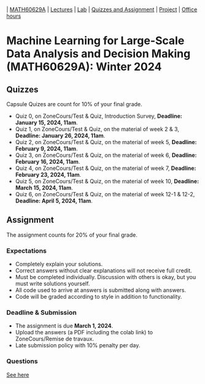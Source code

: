 | [MATH60629A](main.md) | [Lectures](lectures.md) | [Lab](lab.md) | [Quizzes and Assignment](homework.md) | [Project](project.md) | [Office hours](office_hr.md)
# Machine Learning for Large-Scale Data Analysis and Decision Making (MATH60629A): Winter 2024

<!--Assignments count for 30% of your final grade. 
 Most of the assignments are graded with [gradescope](https://www.gradescope.ca/courses/9439). You need to create an account and add yourself to the course with the Entry Code: M3YG6B.-->

<!-- To access a guideline that will help you with submitting your homework on gradescope, please click [here](https://gradescope-static-assets.s3-us-west-2.amazonaws.com/help/submitting_hw_guide.pdf).-->

## Quizzes 
Capsule Quizes are count for 10% of your final grade.
- Quiz 0, on ZoneCours/Test & Quiz, Introduction Survey, **Deadline: January 15, 2024, 11am**.
- Quiz 1, on ZoneCours/Test & Quiz,  on the material of week 2 & 3, **Deadline: January 26, 2024, 11am**.
- Quiz 2, on ZoneCours/Test & Quiz, on the material of week 5, **Deadline: February 9, 2024, 11am**.
- Quiz 3, on ZoneCours/Test & Quiz, on the material of week 6, **Deadline: February 16, 2024, 11am**.
- Quiz 4, on ZoneCours/Test & Quiz, on the material of week 7, **Deadline: February 23, 2024, 11am**.  
- Quiz 5, on ZoneCours/Test & Quiz, on the material of week 10, **Deadline: March 15, 2024, 11am**.  
- Quiz 6, on ZoneCours/Test & Quiz, on the material of week 12-1 & 12-2, **Deadline: April 5, 2024, 11am**. 

## Assignment
The assignment counts for 20% of your final grade.

### Expectations
- Completely explain your solutions. 
- Correct answers without clear explanations will not receive full credit.
- Must be completed individually. Discussion with others is okay, but you must write solutions yourself.
- All code used to arrive at answers is submitted along with answers.
- Code will be graded according to style in addition to functionality.

### Deadline & Submission
- The assignment is due **March 1, 2024**.
- Upload the answers (a PDF including the colab link) to ZoneCours/Remise de travaux.
- Late submission policy with 10% penalty per day.

### Questions
[See here](https://colab.research.google.com/github/denafiroozi/Machine-Learning-I/blob/master/ML_I_Assignment_W24.ipynb)








